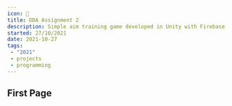 ```yaml
---
icon: 💾
title: DDA Assignment 2
description: Simple aim training game developed in Unity with Firebase integrations
started: 27/10/2021
date: 2021-10-27
tags: 
 - "2021"
 - projects
 - programming
---
```


## First Page